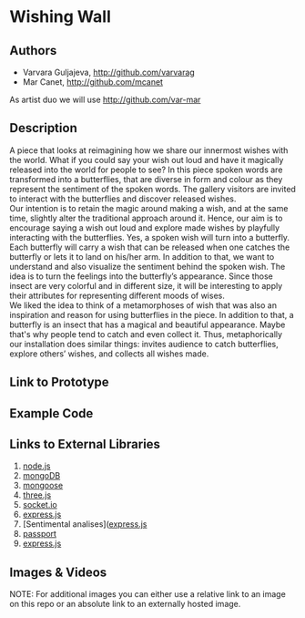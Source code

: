 # Wishing Wall


## Authors
- Varvara Guljajeva, http://github.com/varvarag
- Mar Canet, http://github.com/mcanet

As artist duo we will use http://github.com/var-mar

## Description
A piece that looks at reimagining how we share our innermost wishes with the world. What if you could say your wish out loud and have it magically released into the world for people to see? In this piece spoken words are transformed into a butterflies, that are diverse in form and colour as they represent the sentiment of the spoken words. The gallery visitors are invited to interact with the butterflies and discover released wishes.  
Our intention is to retain the magic around making a wish, and at the same time, slightly alter the traditional approach around it. Hence, our aim is to encourage saying a wish out loud and explore made wishes by playfully interacting with the butterflies. Yes, a spoken wish will turn into a butterfly. Each butterfly will carry a wish that can be released when one catches the butterfly or lets it to land on his/her arm.
In addition to that, we want to understand and also visualize the sentiment behind the spoken wish. The idea is to turn the feelings into the butterfly’s appearance. Since those insect are very colorful and in different size, it will be interesting to apply their attributes for representing different moods of wises.   	 	
We liked the idea to think of a metamorphoses of wish that was also an inspiration and reason for using butterflies in the piece. In addition to that, a butterfly is an insect that has a magical and beautiful appearance. Maybe that's why people tend to catch and even collect it. Thus, metaphorically our installation does similar things: invites audience to catch butterflies, explore others’ wishes, and collects all wishes made.

## Link to Prototype


## Example Code

## Links to External Libraries
1. [node.js](http://www.nodejs.org/ "node.js")
2. [mongoDB](http://www.mongodb.org/ "mongoDB")
3. [mongoose](http://mongoosejs.com/ "mongoose")
4. [three.js](http://threejs.org/ "three.js")
5. [socket.io](http://socket.io "socket.io")
6. [express.js](http://www.expressjs.com/ "express.js")
7. [Sentimental analises]([express.js](http://www.expressjs.com/ "Sentimental analises")
8. [passport](http://passportjs.org/ "passport")
9. [express.js](http://www.expressjs.com/ "express.js")

## Images & Videos
NOTE: For additional images you can either use a relative link to an image on this repo or an absolute link to an externally hosted image.


